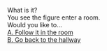 What is it?  
You see the figure enter a room.    
Would you like to...  
[A. Follow it in the room](../the-room/the-room.md)  
[B. Go back to the hallway](../Hallway/hallway.md)